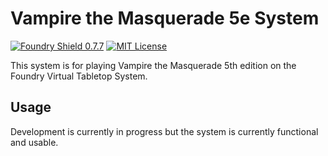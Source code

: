 # Vampire the Masquerade 5e System

[![Foundry Shield 0.7.7]][Foundry URL]
[![MIT License]][MIT URL]

This system is for playing Vampire the Masquerade 5th edition on the Foundry Virtual Tabletop System.

## Usage

Development is currently in progress but the system is currently functional and usable.


[Foundry Shield 0.7.7]: https://img.shields.io/badge/Foundry-0.7.7-informational
[Foundry URL]: https://foundryvtt.com

[MIT License]: https://img.shields.io/badge/License-MIT-green
[MIT URL]: https://github.com/Rayji96/foundry-V5/blob/main/LICENSE